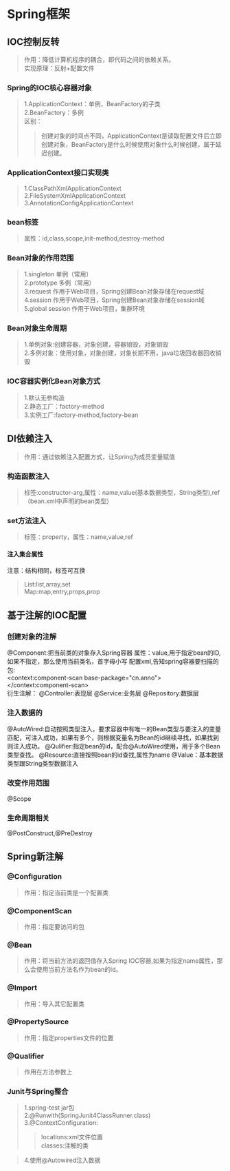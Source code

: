 # Spring框架
## IOC控制反转
> 作用：降低计算机程序的耦合，即代码之间的依赖关系。  
> 实现原理：反射+配置文件  

### Spring的IOC核心容器对象
> 1.ApplicationContext：单例，BeanFactory的子类  
> 2.BeanFactory：多例  
> 区别：
>> 创建对象的时间点不同，ApplicationContext是读取配置文件后立即创建对象，BeanFactory是什么时候使用对象什么时候创建，属于延迟创建。

### ApplicationContext接口实现类
> 1.ClassPathXmlApplicationContext  
> 2.FileSystemXmlApplicationContext
> 3.AnnotationConfigApplicationContext

### bean标签
> 属性：id,class,scope,init-method,destroy-method

### Bean对象的作用范围
> 1.singleton 单例（常用）  
> 2.prototype 多例（常用）  
> 3.request 作用于Web项目，Spring创建Bean对象存储在request域    
> 4.session 作用于Web项目，Spring创建Bean对象存储在session域   
> 5.global session 作用于Web项目，集群环境  

### Bean对象生命周期
> 1.单例对象:创建容器，对象创建，容器销毁，对象销毁  
> 2.多例对象：使用对象，对象创建，对象长期不用，java垃圾回收器回收销毁

### IOC容器实例化Bean对象方式
> 1.默认无参构造   
> 2.静态工厂：factory-method  
> 3.实例工厂:factory-method,factory-bean  

## DI依赖注入

> 作用：通过依赖注入配置方式，让Spring为成员变量赋值

### 构造函数注入

> 标签:constructor-arg,属性：name,value(基本数据类型，String类型),ref（bean.xml中声明的bean类型）

### set方法注入

> 标签：property，属性：name,value,ref

#### 注入集合属性
注意：结构相同，标签可互换
> List:list,array,set  
> Map:map,entry,props,prop

## 基于注解的IOC配置

### 创建对象的注解
@Component:把当前类的对象存入Spring容器
属性：value,用于指定bean的ID,如果不指定，那么使用当前类名，首字母小写
配置xml,告知spring容器要扫描的包:  
<context:component-scan base-package="cn.anno"></context:component-scan>  
衍生注解：
  @Controller:表现层
  @Service:业务层
  @Repository:数据层

### 注入数据的
  @AutoWired:自动按照类型注入，要求容器中有唯一的Bean类型与要注入的变量匹配，可注入成功，如果有多个，则根据变量名为Bean的id继续寻找，如果找到则注入成功。
  @Qulifier:指定bean的id，配合@AutoWired使用，用于多个Bean类型查找。
  @Resource:直接按照bean的id查找,属性为name
  @Value：基本数据类型跟String类型数据注入

### 改变作用范围
@Scope
### 生命周期相关
@PostConstruct,@PreDestroy

## Spring新注解
### @Configuration
> 作用：指定当前类是一个配置类
### @ComponentScan
> 作用：指定要访问的包
### @Bean
> 作用：将当前方法的返回值存入Spring IOC容器,如果为指定name属性，那么会使用当前方法名作为bean的id。
### @Import
> 作用：导入其它配置类

### @PropertySource
> 作用：指定properties文件的位置

### @Qualifier
> 作用在方法参数上

### Junit与Spring整合
> 1.spring-test jar包  
> 2.@Runwith(SpringJunit4ClassRunner.class)  
> 3.@ContextConfiguration:
>> locations:xml文件位置  
>> classes:注解的类  

>4.使用@Autowired注入数据
